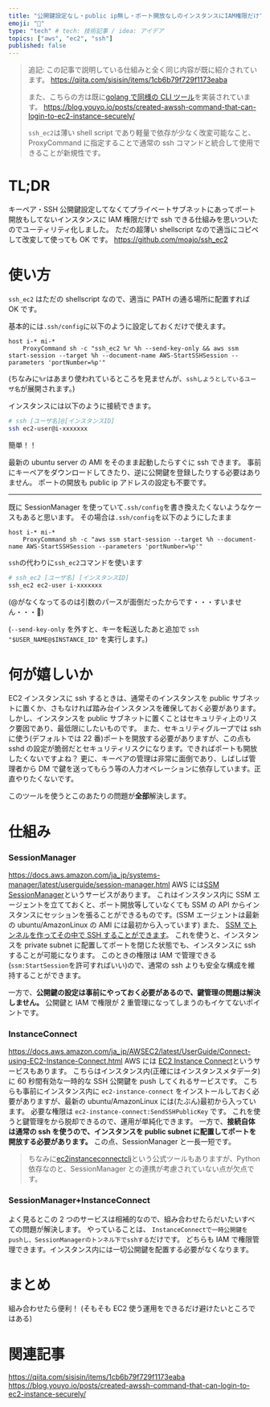 ```yaml
---
title: "公開鍵設定なし・public ip無し・ポート開放なしのインスタンスにIAM権限だけでsshできるようにした"
emoji: "🔖"
type: "tech" # tech: 技術記事 / idea: アイデア
topics: ["aws", "ec2", "ssh"]
published: false
---
```


> 追記: この記事で説明している仕組みと全く同じ内容が既に紹介されています。
> https://qiita.com/sisisin/items/1cb6b79f729f1173eaba
>
> また、こちらの方は既に[golang で同様の CLI ツール](https://github.com/youyo/awssh)を実装されています。
> https://blog.youyo.io/posts/created-awssh-command-that-can-login-to-ec2-instance-securely/
>
> `ssh_ec2`は薄い shell script であり軽量で依存が少なく改変可能なこと、ProxyCommand に指定することで通常の ssh コマンドと統合して使用できることが新規性です。

# TL;DR

キーペア・SSH 公開鍵設定してなくてプライベートサブネットにあってポート開放もしてないインスタンスに IAM 権限だけで ssh できる仕組みを思いついたのでユーティリティ化しました。
ただの超薄い shellscript なので適当にコピペして改変して使っても OK です。
https://github.com/moajo/ssh_ec2

# 使い方

`ssh_ec2` はただの shellscript なので、適当に PATH の通る場所に配置すれば OK です。

基本的には`.ssh/config`に以下のように設定しておくだけで使えます。

```
host i-* mi-*
    ProxyCommand sh -c "ssh_ec2 %r %h --send-key-only && aws ssm start-session --target %h --document-name AWS-StartSSHSession --parameters 'portNumber=%p'"
```

(ちなみに`%r`はあまり使われているところを見ませんが、`sshしようとしているユーザ名`が展開されます。)

インスタンスには以下のように接続できます。

```sh
# ssh [ユーザ名]@[インスタンスID]
ssh ec2-user@i-xxxxxxx
```

簡単！！

最新の ubuntu server の AMI をそのまま起動したらすぐに ssh できます。
事前にキーペアをダウンロードしてきたり、逆に公開鍵を登録したりする必要はありません。
ポートの開放も public ip アドレスの設定も不要です。

---

既に SessionManager を使っていて`.ssh/config`を書き換えたくないようなケースもあると思います。
その場合は`.ssh/config`を以下のようにしたまま

```
host i-* mi-*
    ProxyCommand sh -c "aws ssm start-session --target %h --document-name AWS-StartSSHSession --parameters 'portNumber=%p'"
```

`ssh`の代わりに`ssh_ec2`コマンドを使います

```sh
# ssh_ec2 [ユーザ名] [インスタンスID]
ssh_ec2 ec2-user i-xxxxxxx
```

(@がなくなってるのは引数のパースが面倒だったからです・・・すいません・・・:pray:)

(`--send-key-only` を外すと、キーを転送したあと追加で `ssh "$USER_NAME@$INSTANCE_ID"` を実行します。)

# 何が嬉しいか

EC2 インスタンスに ssh するときは、通常そのインスタンスを public サブネットに置くか、さもなければ踏み台インスタンスを確保しておく必要があります。
しかし、インスタンスを public サブネットに置くことはセキュリティ上のリスク要因であり、最低限にしたいものです。
また、セキュリティグループでは ssh に使う(デフォルトでは 22 番)ポートを開放する必要がありますが、この点も sshd の設定が脆弱だとセキュリティリスクになります。できればポートも開放したくないですよね？
更に、キーペアの管理は非常に面倒であり、しばしば管理者から DM で鍵を送ってもらう等の人力オペレーションに依存しています。正直やりたくないです。

このツールを使うとこのあたりの問題が**全部**解決します。

# 仕組み

### SessionManager

https://docs.aws.amazon.com/ja_jp/systems-manager/latest/userguide/session-manager.html
AWS には[SSM SessionManager](https://docs.aws.amazon.com/ja_jp/systems-manager/latest/userguide/session-manager.html)というサービスがあります。
これはインスタンス内に SSM エージェントを立てておくと、ポート開放等していなくても SSM の API からインスタンスにセッションを張ることができるものです。(SSM エージェントは最新の ubuntu/AmazonLinux の AMI には最初から入っています)
また、 [SSM でトンネルを作ってその中で SSH することができます](https://docs.aws.amazon.com/systems-manager/latest/userguide/session-manager-getting-started-enable-ssh-connections.html)。
これを使うと、インスタンスを private subnet に配置してポートを閉じた状態でも、インスタンスに ssh することが可能になります。
このときの権限は IAM で管理できる(`ssm:StartSession`を許可すればいい)ので、通常の ssh よりも安全な構成を維持することができます。

一方で、**公開鍵の設定は事前にやっておく必要があるので、鍵管理の問題は解決しません。**
公開鍵と IAM で権限が 2 重管理になってしまうのもイケてないポイントです。

### InstanceConnect

https://docs.aws.amazon.com/ja_jp/AWSEC2/latest/UserGuide/Connect-using-EC2-Instance-Connect.html
AWS には [EC2 Instance Connect](https://docs.aws.amazon.com/ja_jp/AWSEC2/latest/UserGuide/Connect-using-EC2-Instance-Connect.html)というサービスもあります。
こちらはインスタンス内(正確にはインスタンスメタデータ)に 60 秒間有効な一時的な SSH 公開鍵を push してくれるサービスです。
こちらも事前にインスタンス内に `ec2-instance-connect` をインストールしておく必要がありますが、最新の ubuntu/AmazonLinux には(たぶん)最初から入っています。
必要な権限は `ec2-instance-connect:SendSSHPublicKey` です。
これを使うと鍵管理をから脱却できるので、運用が単純化できます。
一方で、**接続自体は通常の ssh を使うので、インスタンスを public subnet に配置してポートを開放する必要があります。**
この点、SessionManager と一長一短です。

> ちなみに[ec2instanceconnectcli](https://docs.aws.amazon.com/AWSEC2/latest/UserGuide/ec2-instance-connect-set-up.html#ec2-instance-connect-install-eic-CLI)という公式ツールもありますが、Python 依存なのと、SessionManager との連携が考慮されていない点が欠点です。

### SessionManager+InstanceConnect

よく見るとこの 2 つのサービスは相補的なので、組み合わせたらだいたいすべての問題が解決します。
やっていることは、 `InstanceConnectで一時公開鍵をpushし、SessionManagerのトンネル下でsshする`だけです。
どちらも IAM で権限管理できます。インスタンス内には一切公開鍵を配置する必要がなくなります。

# まとめ

組み合わせたら便利！
(そもそも EC2 使う運用をできるだけ避けたいところではある)

# 関連記事

https://qiita.com/sisisin/items/1cb6b79f729f1173eaba  
https://blog.youyo.io/posts/created-awssh-command-that-can-login-to-ec2-instance-securely/
